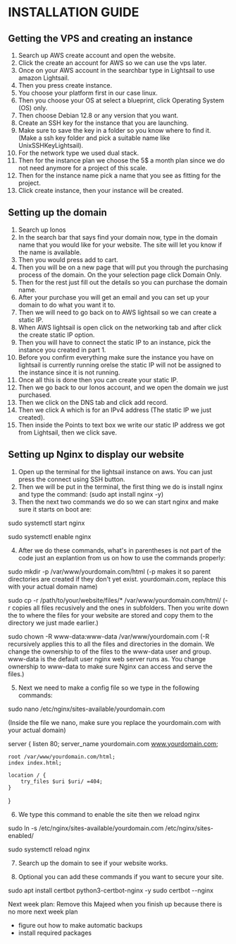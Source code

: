 # INSTALLATION GUIDE 
## Getting the VPS and creating an instance
1. Search up AWS create account and open the website.
2. Click the create an account for AWS so we can use the vps later.
3. Once on your AWS account in the searchbar type in Lightsail to use amazon Lightsail.
4. Then you press create instance.
5. You choose your platform first in our case linux.
6. Then you choose your OS at select a blueprint, click Operating System (OS) only.
7. Then choose Debian 12.8 or any version that you want.
8. Create an SSH key for the instance that you are launching.
9. Make sure to save the key in a folder so you know where to find it. (Make a ssh key folder and pick a suitable name like UnixSSHKeyLightsail).
10. For the network type we used dual stack.
11. Then for the instance plan we choose the 5$ a month plan since we do not need anymore for a project of this scale.
12. Then for the instance name pick a name that you see as fitting for the project.
13. Click create instance, then your instance will be created.

## Setting up the domain
1. Search up Ionos
2. In the search bar that says find your domain now, type in the domain name that you would like for your website. The site will let you know if the name is available.
3. Then you would press add to cart.
4. Then you will be on a new page that will put you through the purchasing process of the domain. On the your selection page click Domain Only.
5. Then for the rest just fill out the details so you can purchase the domain name.
6. After your purchase you will get an email and you can set up your domain to do what you want it to.
7. Then we will need to go back on to AWS lightsail so we can create a static IP.
8. When AWS lightsail is open click on the networking tab and after click the create static IP option.
9. Then you will have to connect the static IP to an instance, pick the instance you created in part 1.
10. Before you confirm everything make sure the instance you have on lightsail is currently running orelse the static IP will not be assigned to the instance since it is not running.
11. Once all this is done then you can create your static IP.
12. Then we go back to our Ionos account, and we open the domain we just purchased.
13. Then we click on the DNS tab and click add record.
14. Then we click A which is for an IPv4 address (The static IP we just created).
15. Then inside the Points to text box we write our static IP address we got from Lightsail, then we click save.

## Setting up Nginx to display our website
1. Open up the terminal for the lightsail instance on aws. You can just press the connect using SSH button.
2. Then we will be put in the terminal, the first thing we do is install nginx and type the command: (sudo apt install nginx -y)
3. Then the next two commands we do so we can start nginx and make sure it starts on boot are:

sudo systemctl start nginx

sudo systemctl enable nginx

4. After we do these commands, what's in parentheses is not part of the code just an explantion from us on how to use the commands properly:

sudo mkdir -p /var/www/yourdomain.com/html (-p makes it so parent directories are created if they don't yet exist. yourdomain.com, replace this with your actual domain name)

sudo cp -r /path/to/your/website/files/* /var/www/yourdomain.com/html/ (-r copies all files recusively and the ones in subfolders. 
Then you write down the to where the files for your website are stored and copy them to the directory we just made earlier.)

sudo chown -R www-data:www-data /var/www/yourdomain.com (-R recursively applies this to all the files and directories in the domain. We change the ownership to of the files to the www-data user and group. www-data is the default user nginx web server runs as. You change ownership to www-data to make sure Nginx can access and serve the files.)

5. Next we need to make a config file so we type in the following commands:

sudo nano /etc/nginx/sites-available/yourdomain.com

(Inside the file we nano, make sure you replace the yourdomain.com with your actual domain)

server {
    listen 80;
    server_name yourdomain.com www.yourdomain.com;

    root /var/www/yourdomain.com/html;
    index index.html; 

    location / {
        try_files $uri $uri/ =404;
    }
}

6. We type this command to enable the site then we reload nginx

sudo ln -s /etc/nginx/sites-available/yourdomain.com /etc/nginx/sites-enabled/

sudo systemctl reload nginx

7. Search up the domain to see if your website works.

8. Optional you can add these commands if you want to secure your site.

sudo apt install certbot python3-certbot-nginx -y
sudo certbot --nginx

Next week plan: Remove this Majeed when you finish up because there is no more next week plan
- figure out how to make automatic backups 
- install required packages
